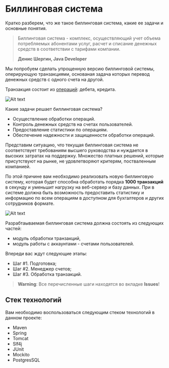 # Биллинговая система

Кратко разберем, что же такое биллинговая система, какие ее задачи и основные понятия.

> Биллинговая система - комплекс, осуществляющий учет объема потребляемых абонентами услуг, расчет и списание денежных средств в соответствии с тарифами компании.
> 
> **Денис Шергин, Java Developer**

Мы попробуем сделать упрощенную версию биллинговой системы, оперирующую транзакциями, основаная задача которых перевод денежных средств с одного счета на другой. 

Транзакция состоит из [операций](https://ru.wikipedia.org/wiki/%D0%94%D0%B5%D0%B1%D0%B5%D1%82_%D0%B8_%D0%BA%D1%80%D0%B5%D0%B4%D0%B8%D1%82): дебета, кредита.

![Alt text](https://pp.userapi.com/c830308/v830308518/5050c/2PaCHT_cQ8Y.jpg)

Какие задачи решает биллинговая система?

* Осуществление обработки операций.
* Контроль денежных средств на счетах пользователей.
* Предоставление статистики по операциям.
* Обеспечение надежности и защищенности обработки операций.

Представим ситуацию, что текущая биллинговая система не соответствует требованиям высшего руководства и нуждается в высоких затратах на поддержку. Множество платных решений, которые присутствуют на рынке, не удовлетворяют критерям, постваленным компанией.

По этой причине вам необходимо реализовать новую биллинговую систему, которая будет способна обработать порядка **1000 транзакций** в секунду и уменьшит нагрузку на веб-сервер и базу данных. При в системе должна быть возможность предоставить статистику и информацию по всем операциям в доступном для бухгалтеров и других сотрудников формате.

![Alt text](https://pp.userapi.com/c830708/v830708901/4cc6a/pl-GoUvVfII.jpg)

Разрабтаываемая биллинговая система должна состоять из следующих частей: 
* модуль обработки транзакций,
* модуль работы с аккаунтами - счетами пользователей.

Впереди вас ждут следующие этапы:
* Шаг #1. Подготовка;
* Шаг #2. Менеджер счетов;
* Шаг #3. Обработка транзакций.

> **Warning**: Все перечисленные шаги находятся во вкладке **Issues**!

## Стек технологий

Вам необходимо воспользоваться следующим стеком технологий в данном проекте:

* Maven
* Spring 
* Tomcat
* Slf4j
* JUnit
* Mockito
* PostgresSQL
